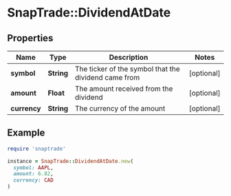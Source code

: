 # SnapTrade::DividendAtDate

## Properties

| Name | Type | Description | Notes |
| ---- | ---- | ----------- | ----- |
| **symbol** | **String** | The ticker of the symbol that the dividend came from | [optional] |
| **amount** | **Float** | The amount received from the dividend | [optional] |
| **currency** | **String** | The currency of the amount | [optional] |

## Example

```ruby
require 'snaptrade'

instance = SnapTrade::DividendAtDate.new(
  symbol: AAPL,
  amount: 6.82,
  currency: CAD
)
```

